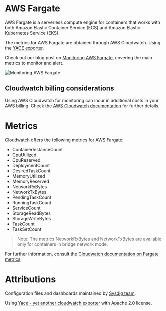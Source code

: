 # AWS Fargate
AWS Fargate is a serverless compute engine for containers that works with both Amazon Elastic Container Service (ECS) and Amazon Elastic Kubernetes Service (EKS).

The metrics for AWS Fargate are obtained through AWS Cloudwatch. Using the [YACE exporter](https://github.com/ivx/yet-another-cloudwatch-exporter).

Check out our blog post on [Monitoring AWS Fargate](https://sysdig.com/blog/monitor-aws-fargate-prometheus/), covering the main metrics to monitor and alert.

![Monitoring AWS Fargate](https://raw.githubusercontent.com/sysdiglabs/promcat-resources/master/resources/aws-fargate/images/Monitoring-AWS-Fargate-with-Prometheus-and-Sysdig_2.png)

## Cloudwatch billing considerations
Using AWS Cloudwatch for monitoring can incur in additional costs in your AWS billing.
Check the [AWS Cloudwatch documentation](https://docs.aws.amazon.com/AmazonCloudWatch/latest/monitoring/cloudwatch_limits.html) for further details.

# Metrics
Cloudwatch offers the following metrics for AWS Fargate:
- ContainerInstanceCount
- CpuUtilized
- CpuReserved
- DeploymentCount
- DesiredTaskCount
- MemoryUtilized
- MemoryReserved
- NetworkRxBytes
- NetworkTxBytes
- PendingTaskCount
- RunningTaskCount
- ServiceCount
- StorageReadBytes
- StorageWriteBytes
- TaskCount
- TaskSetCount

> Note: The metrics NetworkRxBytes and NetworkTxBytes are available only for containers in bridge network mode.

For further information, consult the [Cloudwatch documentation on Fargate metrics](https://docs.aws.amazon.com/AmazonCloudWatch/latest/monitoring/Container-Insights-metrics-ECS.html).

# Attributions
Configuration files and dashboards maintained by [Sysdig team](https://sysdig.com/).

Using [Yace - yet another cloudwatch exporter](https://github.com/ivx/yet-another-cloudwatch-exporter) with Apache 2.0 license.
